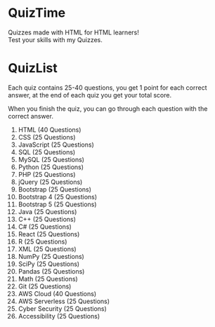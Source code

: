 <h1>QuizTime</h1>
Quizzes made with HTML for HTML learners!
<br>
Test your skills with my Quizzes.
<h1>QuizList</h1>
Each quiz contains 25-40 questions, you get 1 point for each correct answer, at the end of each quiz you get your total score.
<p></p>
When you finish the quiz, you can go through each question with the correct answer.
<br>
<ol>
  <li>HTML (40 Questions)</li>
  <li>CSS (25 Questions)</li>
  <li>JavaScript (25 Questions)</li>
  <li>SQL (25 Questions)</li>
  <li>MySQL (25 Questions)</li>
  <li>Python (25 Questions)</li>
  <li>PHP (25 Questions)</li>
  <li>jQuery (25 Questions)</li>
  <li>Bootstrap (25 Questions)</li>
  <li>Bootstrap 4 (25 Questions)</li>
  <li>Bootstrap 5 (25 Questions)</li>
  <li>Java (25 Questions)</li>
  <li>C++ (25 Questions)</li>
  <li>C# (25 Questions)</li>
  <li>React (25 Questions)</li>
  <li>R (25 Questions)</li>
  <li>XML (25 Questions)</li>
  <li>NumPy (25 Questions)</li>
  <li>SciPy (25 Questions)</li>
  <li>Pandas (25 Questions)</li>
  <li>Math (25 Questions)</li>
  <li>Git (25 Questions)</li>
  <li>AWS Cloud (40 Questions)</li>
  <li>AWS Serverless (25 Questions)</li>
  <li>Cyber Security (25 Questions)</li>
  <li>Accessibility (25 Questions)</li>
</ol>
